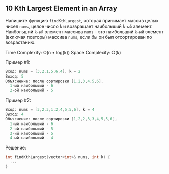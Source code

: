 
## 10 Kth Largest Element in an Array

Напишите функцию `findKthLargest`, которая принимает массив целых чисел `nums`, целое число `k` и возвращает наибольший `k-ый` элемент. Наибольший `k-ый` элемент массива `nums` - это наибольший `k-ый` элемент (включая повторы) массива `nums`, если бы он был отсортирован по возрастанию.

Time Complexity: O(n • log(k))
Space Complexity: O(k)

Пример #1:
```cpp
Вход: nums = [3,2,1,5,6,4], k = 2
Выход: 5
Объяснение: после сортировки [1,2,3,4,5,6],
  1-ый наибольший - 6
  2-ой наибольший - 5
```

Пример #2:
```cpp
Вход: nums = [3,2,3,1,2,4,5,5,6], k = 4
Выход: 4
Объяснение: после сортировки [1,2,2,3,3,4,5,5,6],
  1-ый наибольший - 6
  2-ой наибольший - 5
  3-ий наибольший - 5
  4-ый наибольший - 4
```

Решение:
```cpp
int findKthLargest(vector<int>& nums, int k) {
  ...
}
```
